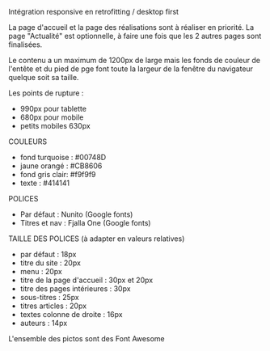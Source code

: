 Intégration responsive en retrofitting / desktop first

La page d'accueil et la page des réalisations sont à réaliser en priorité.
La page "Actualité" est optionnelle, à faire une fois que les 2 autres pages sont finalisées.

Le contenu a un maximum de 1200px de large mais les fonds de couleur de l'entête et du pied de pge font toute la largeur de la fenêtre du navigateur quelque soit sa taille.

Les points de rupture :
- 990px pour tablette
- 680px pour mobile
- petits mobiles 630px

COULEURS
- fond turquoise : #00748D
- jaune orangé : #CB8606
- fond gris clair: #f9f9f9
- texte : #414141

POLICES
- Par défaut : Nunito (Google fonts)
- Titres et nav : Fjalla One (Google fonts)

TAILLE DES POLICES (à adapter en valeurs relatives)

- par défaut : 18px
- titre du site : 20px
- menu : 20px
- titre de la page d'accueil : 30px et 20px
- titre des pages intérieures : 30px
- sous-titres : 25px
- titres articles : 20px
- textes colonne de droite : 16px
- auteurs : 14px

L'ensemble des pictos sont des Font Awesome